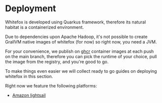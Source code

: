 # Deployment

Whitefox is developed using Quarkus framework, therefore its natural habitat is a containerized environment.

Due to dependencies upon Apache Hadoop, it's not possible to create GrallVM native images of whitefox (for now) 
so right now, you need a JVM.  

For your convenience, we publish on [ghcr](https://github.com/orgs/agile-lab-dev/packages?repo_name=whitefox) container
images at each push on the main branch, therefore you can pick the runtime of your choice,
pull the image from the registry, and you're good to go.

To make things even easier we will collect ready to go guides on deploying whitefox in this section.

Right now we feature the following platforms:
- [Amazon lightsail](lightsail.md)